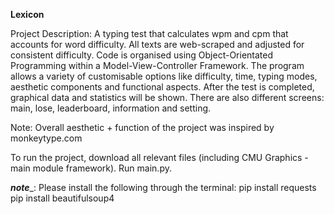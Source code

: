 **Lexicon**

Project Description:
A typing test that calculates wpm and cpm that accounts for word difficulty. All texts are web-scraped and adjusted for consistent difficulty. Code is organised using Object-Orientated Programming within a Model-View-Controller Framework. The program allows a variety of customisable options like difficulty, time, typing modes, aesthetic components and functional aspects. After the test is completed, graphical data and statistics will be shown. There are also different screens: main, lose, leaderboard, information and setting. 

Note:
Overall aesthetic + function of the project was inspired by monkeytype.com

To run the project, download all relevant files (including CMU Graphics - main module framework). Run main.py.

_____________note______________:
Please install the following through the terminal: 
pip install requests
pip install beautifulsoup4
